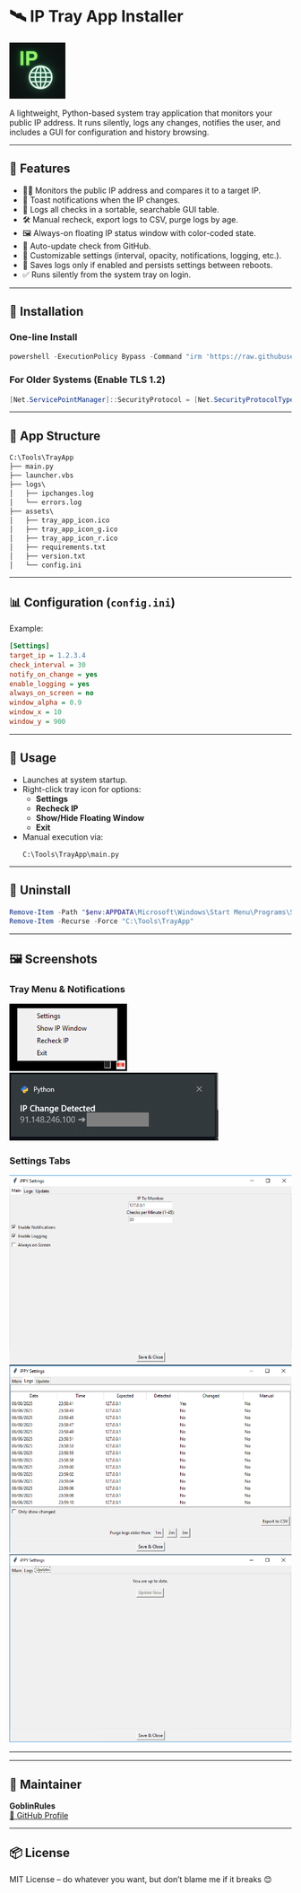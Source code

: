 # 🛰️ IP Tray App Installer

![Tray App Icon](https://raw.githubusercontent.com/GoblinRules/ippy-tray-app/main/assets/icon.png)

A lightweight, Python-based system tray application that monitors your public IP address. It runs silently, logs any changes, notifies the user, and includes a GUI for configuration and history browsing.

---

## 🚀 Features

- 🕵️‍♂️ Monitors the public IP address and compares it to a target IP.
- 🔔 Toast notifications when the IP changes.
- 🧾 Logs all checks in a sortable, searchable GUI table.
- 🛠 Manual recheck, export logs to CSV, purge logs by age.
- 🖼 Always-on floating IP status window with color-coded state.
- 🔄 Auto-update check from GitHub.
- 🎯 Customizable settings (interval, opacity, notifications, logging, etc.).
- 💾 Saves logs only if enabled and persists settings between reboots.
- ✅ Runs silently from the system tray on login.

---

## 🔧 Installation

### One-line Install

```powershell
powershell -ExecutionPolicy Bypass -Command "irm 'https://raw.githubusercontent.com/GoblinRules/ippy-tray-app/main/install.ps1' | iex"
```

### For Older Systems (Enable TLS 1.2)

```powershell
[Net.ServicePointManager]::SecurityProtocol = [Net.SecurityProtocolType]::Tls12
```

---

## 📂 App Structure

```
C:\Tools\TrayApp
├── main.py
├── launcher.vbs
├── logs\
│   ├── ipchanges.log
│   └── errors.log
├── assets\
│   ├── tray_app_icon.ico
│   ├── tray_app_icon_g.ico
│   ├── tray_app_icon_r.ico
│   ├── requirements.txt
│   ├── version.txt
│   └── config.ini
```

---

## 📊 Configuration (`config.ini`)

Example:

```ini
[Settings]
target_ip = 1.2.3.4
check_interval = 30
notify_on_change = yes
enable_logging = yes
always_on_screen = no
window_alpha = 0.9
window_x = 10
window_y = 900
```

---

## 🔁 Usage

- Launches at system startup.
- Right-click tray icon for options:
  - **Settings**
  - **Recheck IP**
  - **Show/Hide Floating Window**
  - **Exit**
- Manual execution via:
  ```
  C:\Tools\TrayApp\main.py
  ```

---

## 🧼 Uninstall

```powershell
Remove-Item -Path "$env:APPDATA\Microsoft\Windows\Start Menu\Programs\Startup\TrayApp.lnk"
Remove-Item -Recurse -Force "C:\Tools\TrayApp"
```
---
## 🖼 Screenshots

### Tray Menu & Notifications
![Tray Icon](https://raw.githubusercontent.com/GoblinRules/ippy-tray-app/main/assets/Settings_Tray_Icon.png)
![Toast Notification](https://raw.githubusercontent.com/GoblinRules/ippy-tray-app/main/assets/Settings_Notification.png)

### Settings Tabs
![Settings Main](https://raw.githubusercontent.com/GoblinRules/ippy-tray-app/main/assets/Settings_Main.png)
![Settings Logs](https://raw.githubusercontent.com/GoblinRules/ippy-tray-app/main/assets/Settings_Logs.png)
![Settings Update](https://raw.githubusercontent.com/GoblinRules/ippy-tray-app/main/assets/Settings_Update.png)

---

---

## 👤 Maintainer

**GoblinRules**  
[🔗 GitHub Profile](https://github.com/GoblinRules)

---

## 📦 License

MIT License – do whatever you want, but don’t blame me if it breaks 😊

